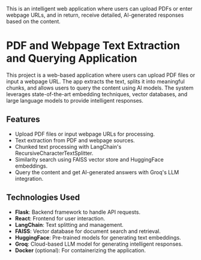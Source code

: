 This is an intelligent web application where users can upload PDFs or enter webpage URLs, and in return, receive detailed, AI-generated responses based on the content.

# PDF and Webpage Text Extraction and Querying Application

This project is a web-based application where users can upload PDF files or input a webpage URL. The app extracts the text, splits it into meaningful chunks, and allows users to query the content using AI models. The system leverages state-of-the-art embedding techniques, vector databases, and large language models to provide intelligent responses.

## Features

- Upload PDF files or input webpage URLs for processing.
- Text extraction from PDF and webpage sources.
- Chunked text processing with LangChain's RecursiveCharacterTextSplitter.
- Similarity search using FAISS vector store and HuggingFace embeddings.
- Query the content and get AI-generated answers with Groq's LLM integration.

## Technologies Used

- **Flask**: Backend framework to handle API requests.
- **React**: Frontend for user interaction.
- **LangChain**: Text splitting and management.
- **FAISS**: Vector database for document search and retrieval.
- **HuggingFace**: Pre-trained models for generating text embeddings.
- **Groq**: Cloud-based LLM model for generating intelligent responses.
- **Docker** (optional): For containerizing the application.
